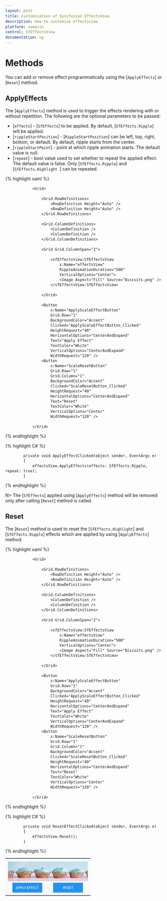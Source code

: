 ```yaml
---
layout: post
title: Customization of Syncfusion EffectsView
description: How to customize effectsview
platform: xamarin
control: SfEffectsView
documentation: ug
---
```


# Methods

You can add or remove effect programmatically using the [`ApplyEffects`] or [`Reset`] method.

## ApplyEffects

The [`ApplyEffects`] method is used to trigger the effects rendering with or without repetition. The following are the optional parameters to be passed:

* [`effects`] - [`SfEffects`] to be applied. By default, [`SfEffects.Ripple`] will be applied.
* [`rippleStartPosition`] - [`RippleStartPosition`] can be left, top, right, bottom, or default. By default, ripple starts from the center.
* [`rippleStartPoint`] - point at which ripple animation starts. The default value is null.
* [`repeat`] - bool value used to set whether to repeat the applied effect. The default value is false. Only [`SfEffects.Ripple`] and [`SfEffects.Highlight `] can be repeated. 

{% highlight xaml %} 

                <Grid>

                    <Grid.RowDefinitions>
                        <RowDefinition Height="Auto" />
                        <RowDefinition Height="Auto" />
                    </Grid.RowDefinitions>

                    <Grid.ColumnDefinitions>
                        <ColumnDefinition />
                        <ColumnDefinition />
                    </Grid.ColumnDefinitions>

                    <Grid Grid.ColumnSpan="2">

                        <sfEffectsView:SfEffectsView
                            x:Name="effectsView"
                            RippleAnimationDuration="500"
                            VerticalOptions="Center">
                            <Image Aspect="Fill" Source="Biscuits.png" />
                        </sfEffectsView:SfEffectsView>

                    </Grid>

                    <Button
                        x:Name="ApplyScaleEffectButton"
                        Grid.Row="1"
                        BackgroundColor="Accent"
                        Clicked="ApplyScaleEffectButton_Clicked"
                        HeightRequest="40"
                        HorizontalOptions="CenterAndExpand"
                        Text="Apply Effect"
                        TextColor="White"
                        VerticalOptions="CenterAndExpand"
                        WidthRequest="120" />
                    <Button
                        x:Name="ScaleResetButton"
                        Grid.Row="1"
                        Grid.Column="1"
                        BackgroundColor="Accent"
                        Clicked="ScaleResetButton_Clicked"
                        HeightRequest="40"
                        HorizontalOptions="CenterAndExpand"
                        Text="Reset"
                        TextColor="White"
                        VerticalOptions="Center"
                        WidthRequest="120" />

                </Grid>

{% endhighlight %}

{% highlight C# %} 

            private void ApplyEffectClicked(object sender, EventArgs e)
            {
                effectsView.ApplyEffects(effects: SfEffects.Ripple, repeat: true);
            }

{% endhighlight %}

N> The [`SfEffects`] applied using [`ApplyEffects`] method will be removed only after calling [`Reset`] method is called.

## Reset

The [`Reset`] method is used to reset the [`SfEffects.Highlight`] and [`SfEffects.Ripple`] effects which are applied by using [`ApplyEffects`] method.

{% highlight xaml %} 

                <Grid>

                    <Grid.RowDefinitions>
                        <RowDefinition Height="Auto" />
                        <RowDefinition Height="Auto" />
                    </Grid.RowDefinitions>

                    <Grid.ColumnDefinitions>
                        <ColumnDefinition />
                        <ColumnDefinition />
                    </Grid.ColumnDefinitions>

                    <Grid Grid.ColumnSpan="2">

                        <sfEffectsView:SfEffectsView
                            x:Name="effectsView"
                            RippleAnimationDuration="500"
                            VerticalOptions="Center">
                            <Image Aspect="Fill" Source="Biscuits.png" />
                        </sfEffectsView:SfEffectsView>

                    </Grid>

                    <Button
                        x:Name="ApplyScaleEffectButton"
                        Grid.Row="1"
                        BackgroundColor="Accent"
                        Clicked="ApplyScaleEffectButton_Clicked"
                        HeightRequest="40"
                        HorizontalOptions="CenterAndExpand"
                        Text="Apply Effect"
                        TextColor="White"
                        VerticalOptions="CenterAndExpand"
                        WidthRequest="120" />
                    <Button
                        x:Name="ScaleResetButton"
                        Grid.Row="1"
                        Grid.Column="1"
                        BackgroundColor="Accent"
                        Clicked="ScaleResetButton_Clicked"
                        HeightRequest="40"
                        HorizontalOptions="CenterAndExpand"
                        Text="Reset"
                        TextColor="White"
                        VerticalOptions="Center"
                        WidthRequest="120" />

                </Grid>

{% endhighlight %}

{% highlight C# %} 

            private void ResetEffectClicked(object sender, EventArgs e)
            {
                effectsView.Reset();
            }

{% endhighlight %}

![ApplyEffects and Reset methods](Methods_images/Methods.gif)
